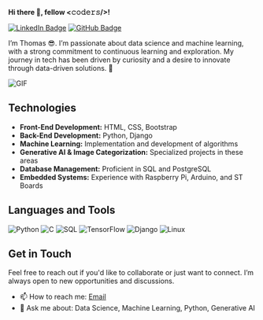 **Hi there 👋, fellow <𝚌𝚘𝚍𝚎𝚛𝚜/>!**

[![LinkedIn Badge](https://img.shields.io/badge/-LinkedIn-0a66c2?style=flat-square&logo=LinkedIn&logoColor=white)](https://linkedin.com/in/thomkell)
[![GitHub Badge](https://img.shields.io/badge/-GitHub-181717?style=flat-square&logo=GitHub&logoColor=white)](https://github.com/thomkell)

I’m Thomas 😎. I’m passionate about data science and machine learning, with a strong commitment to continuous learning and exploration. My journey in tech has been driven by curiosity and a desire to innovate through data-driven solutions. 🚀

![GIF](https://media.giphy.com/media/xT9IgzoKnwFNmISR8I/giphy.gif)

## Technologies

- **Front-End Development:** HTML, CSS, Bootstrap
- **Back-End Development:** Python, Django
- **Machine Learning:** Implementation and development of algorithms
- **Generative AI & Image Categorization:** Specialized projects in these areas
- **Database Management:** Proficient in SQL and PostgreSQL
- **Embedded Systems:** Experience with Raspberry Pi, Arduino, and ST Boards

## Languages and Tools

![Python](https://img.shields.io/badge/-Python-333333?style=flat&logo=python)
![C](https://img.shields.io/badge/-C-00599C?style=flat&logo=c)
![SQL](https://img.shields.io/badge/-SQL-333333?style=flat&logo=postgresql)
![TensorFlow](https://img.shields.io/badge/-TensorFlow-FF6F00?style=flat&logo=tensorflow)
![Django](https://img.shields.io/badge/-Django-092E20?style=flat&logo=django)
![Linux](https://img.shields.io/badge/-Linux-333333?style=flat&logo=linux)

<!-- ## Featured Projects

- **[Project Name](#):** A brief description of one of your standout projects. Highlight the tech stack used and the problem it solves.
- **[Project Name](#):** Another project, with a focus on your role and the impact of the work.
-->

## Get in Touch

Feel free to reach out if you'd like to collaborate or just want to connect. I’m always open to new opportunities and discussions.

- 📫 How to reach me: [Email](mailto:th.h.keller@gmail.com)
- 💬 Ask me about: Data Science, Machine Learning, Python, Generative AI

<!--
**thomkell/thomkell** is a ✨ _special_ ✨ repository because its `README.md` (this file) appears on your GitHub profile.

Here are some ideas to get you started:

- 🔭 I’m currently working on ...
- 🌱 I’m currently learning ...
- 👯 I’m looking to collaborate on ...
- 🤔 I’m looking for help with ...
- ⚡ Fun fact: ...
-->
